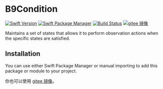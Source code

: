 # B9Condition

[![Swift Version](https://img.shields.io/badge/Swift-5+-F05138.svg?style=flat-square)](https://swift.org)
[![Swift Package Manager](https://img.shields.io/badge/spm-compatible-F05138.svg?style=flat-square)](https://swift.org/package-manager)
[![Build Status](https://img.shields.io/github/workflow/status/b9swift/Condition/Swift?style=flat-square&colorA=555555&colorB=F05138)](https://github.com/b9swift/Condition/actions)
[![gitee 镜像](https://img.shields.io/badge/%E9%95%9C%E5%83%8F-gitee-C61E22.svg?style=flat-square)](https://gitee.com/b9swift/Condition)

Maintains a set of states that allows it to perform observation actions when the specific states are satisfied.

## Installation

You can use either Swift Package Manager or manual importing to add this package or module to your project.

你也可以使用 [gitee 镜像](https://gitee.com/b9swift/Condition)。
